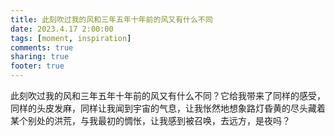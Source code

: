 ```yaml
---
title: 此刻吹过我的风和三年五年十年前的风又有什么不同
date: 2023.4.17 2:00:00
tags: [moment, inspiration]
comments: true
sharing: true
footer: true
---
```

此刻吹过我的风和三年五年十年前的风又有什么不同？它给我带来了同样的感受，同样的头皮发麻，同样让我闻到宇宙的气息，让我怅然地想象路灯昏黄的尽头藏着某个别处的洪荒，与我最初的惆怅，让我感到被召唤，去远方，是夜吗？

